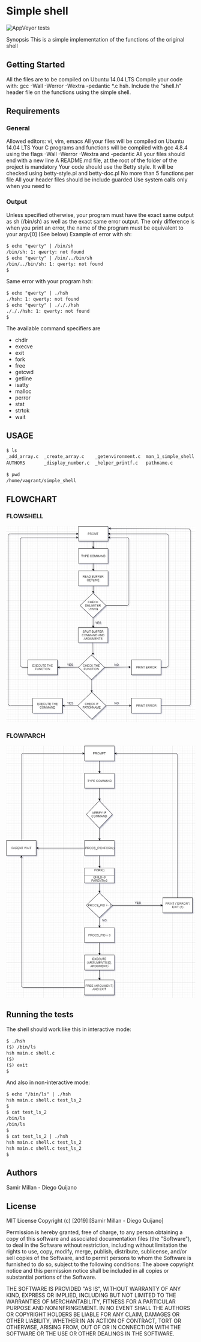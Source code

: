 # Simple shell

![AppVeyor tests](https://img.shields.io/appveyor/tests/NZSmartie/coap-net-iu0to.svg?passed_label=good&failed_label=bad&skipped_label=n%2Fa)

Synopsis This is a simple implementation of the functions of the original shell

## Getting Started

All the files are to be compiled on Ubuntu 14.04 LTS Compile your code with: gcc -Wall -Werror -Wextra -pedantic *.c hsh. Include the "shell.h" header file on the functions using the simple shell.

## Requirements

### General
Allowed editors: vi, vim, emacs
All your files will be compiled on Ubuntu 14.04 LTS
Your C programs and functions will be compiled with gcc 4.8.4 using the flags -Wall -Werror -Wextra and -pedantic
All your files should end with a new line
A README.md file, at the root of the folder of the project is mandatory
Your code should use the Betty style. It will be checked using betty-style.pl and betty-doc.pl
No more than 5 functions per file
All your header files should be include guarded
Use system calls only when you need to

### Output
Unless specified otherwise, your program must have the exact same output as sh (/bin/sh) as well as the exact same error output.
The only difference is when you print an error, the name of the program must be equivalent to your argv[0] (See below)
Example of error with sh:

```
$ echo "qwerty" | /bin/sh
/bin/sh: 1: qwerty: not found
$ echo "qwerty" | /bin/../bin/sh
/bin/../bin/sh: 1: qwerty: not found
$
```
Same error with your program hsh:

```
$ echo "qwerty" | ./hsh
./hsh: 1: qwerty: not found
$ echo "qwerty" | ./././hsh
./././hsh: 1: qwerty: not found
$
```

The available command specifiers are
*	chdir 
*	execve 
*	exit 
*	fork 
*	free
*	getcwd 
*	getline
*	isatty
*	malloc
*	perror
*	stat
*	strtok
*	wait

## USAGE

```bash
$ ls
_add_array.c  _create_array.c    _getenvironment.c  man_1_simple_shell  README.md  _strcmp.c
AUTHORS       _display_number.c  _helper_printf.c   pathname.c          shell.c    _strlen.c
```
```
$ pwd
/home/vagrant/simple_shell
```

## FLOWCHART

### FLOWSHELL

![Logo FLOWSHELL](/flowchart/diagram_shell.jpg)

### FLOWPARCH

![Logo FLOWPARCH](/flowchart/diagram_parent_childs.jpg)
<p align="center">
  </flowchart/diagram_parent_child.jpg>

## Running the tests

The shell should work like this in interactive mode:

```
$ ./hsh
($) /bin/ls
hsh main.c shell.c
($)
($) exit
$
```
And also in non-interactive mode:

```
$ echo "/bin/ls" | ./hsh
hsh main.c shell.c test_ls_2
$
$ cat test_ls_2
/bin/ls
/bin/ls
$
$ cat test_ls_2 | ./hsh
hsh main.c shell.c test_ls_2
hsh main.c shell.c test_ls_2
$
```
## Authors

Samir Millan - Diego Quijano

## License

MIT License Copyright (c) [2019] [Samir Millan - Diego Quijano]

Permission is hereby granted, free of charge, to any person obtaining a copy of this software and associated documentation files (the "Software"), to deal in the Software without restriction, including without limitation the rights to use, copy, modify, merge, publish, distribute, sublicense, and/or sell copies of the Software, and to permit persons to whom the Software is furnished to do so, subject to the following conditions: The above copyright notice and this permission notice shall be included in all copies or substantial portions of the Software.

THE SOFTWARE IS PROVIDED "AS IS", WITHOUT WARRANTY OF ANY KIND, EXPRESS OR IMPLIED, INCLUDING BUT NOT LIMITED TO THE WARRANTIES OF MERCHANTABILITY, FITNESS FOR A PARTICULAR PURPOSE AND NONINFRINGEMENT. IN NO EVENT SHALL THE AUTHORS OR COPYRIGHT HOLDERS BE LIABLE FOR ANY CLAIM, DAMAGES OR OTHER LIABILITY, WHETHER IN AN ACTION OF CONTRACT, TORT OR OTHERWISE, ARISING FROM, OUT OF OR IN CONNECTION WITH THE SOFTWARE OR THE USE OR OTHER DEALINGS IN THE SOFTWARE.

